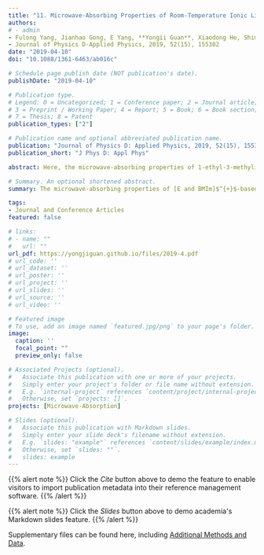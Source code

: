 ```yaml
---
title: "11. Microwave-Absorbing Properties of Room-Temperature Ionic Liquids (Times cited = 5)"
authors:
# - admin
- Fulong Yang, Jianhao Gong, E Yang, **Yongii Guan**, Xiaodong He, Shimin Liu, Xiaoping Zhang, Youquan Deng
- Journal of Physics D-Applied Physics, 2019, 52(15), 155302
date: "2019-04-10"
doi: "10.1088/1361-6463/ab016c"

# Schedule page publish date (NOT publication's date).
publishDate: "2019-04-10"

# Publication type.
# Legend: 0 = Uncategorized; 1 = Conference paper; 2 = Journal article;
# 3 = Preprint / Working Paper; 4 = Report; 5 = Book; 6 = Book section;
# 7 = Thesis; 8 = Patent
publication_types: ["2"]

# Publication name and optional abbreviated publication name.
publication: "Journal of Physics D: Applied Physics, 2019, 52(15), 155302"
publication_short: "J Phys D: Appl Phys"

abstract: Here, the microwave-absorbing properties of 1-ethyl-3-methylimidazolium and 1-butyl3-methylimidazolium ([E and BMIm]$^{+}$-based) room-temperature ionic liquids (ILs) with different anions were systematically investigated by measuring dielectric properties in the 1–14 GHz microwave-frequency range. First, the dielectric properties of the [E and BMIm]$^{+}$-based ILs were studied with a typical open-ended coaxial probe system. The results showed that the real part of permittivity ε' values decreased from 13 to 4 and the values of loss tangent decreased from 5.91 to 0.24, meaning that ILs displayed high dielectric-loss characteristics at microwave-frequency ranges. Furthermore, it was found that the conductivity loss was dominant for dielectric loss in the low-frequency band, and the polarization loss played a major role in high-frequency bands. For the same anion ILs with different cations, the permittivity became higher as the length of the alkyl chain decreased. The absorption properties of [E and BMIm]$^{+}$-based ILs could be obtained based on their dielectric properties, and found the ILs absorption bands were mainly concentrated in the C band and X band. It was noted that the maximum reflection loss (RL) of [BMIm][NTf$_{2}$] with a thickness of 4 mm reached −27.6 dB at 8.73 GHz, and the bandwidth of an RL less than −10 dB could be up to 4.3 GHz. The absorption peak frequency of the ILs gradually shifted to lower frequencies with increasing temperature and coating thickness, which might be caused by the change in impedance matching.

# Summary. An optional shortened abstract.
summary: The microwave-absorbing properties of [E and BMIm]$^{+}$-based ionic liquids with different anions were systematically investigated by measuring dielectric properties in the 1–14 GHz microwave-frequency range.

tags:
- Journal and Conference Articles
featured: false

# links:
# - name: ""
#   url: ""
url_pdf: https://yongjiguan.github.io/files/2019-4.pdf
# url_code: ''
# url_dataset: ''
# url_poster: ''
# url_project: ''
# url_slides: ''
# url_source: ''
# url_video: ''

# Featured image
# To use, add an image named `featured.jpg/png` to your page's folder. 
image:
  caption: ''
  focal_point: ""
  preview_only: false

# Associated Projects (optional).
#   Associate this publication with one or more of your projects.
#   Simply enter your project's folder or file name without extension.
#   E.g. `internal-project` references `content/project/internal-project/index.md`.
#   Otherwise, set `projects: []`.
projects: [Microwave-Absorption]

# Slides (optional).
#   Associate this publication with Markdown slides.
#   Simply enter your slide deck's filename without extension.
#   E.g. `slides: "example"` references `content/slides/example/index.md`.
#   Otherwise, set `slides: ""`.
#   slides: example
---
```


{{% alert note %}}
Click the *Cite* button above to demo the feature to enable visitors to import publication metadata into their reference management software.
{{% /alert %}}

{{% alert note %}}
Click the *Slides* button above to demo academia's Markdown slides feature.
{{% /alert %}}

Supplementary files can be found here, including [Additional Methods and Data](https://iopscience.iop.org/article/10.1088/1361-6463/ab016c).